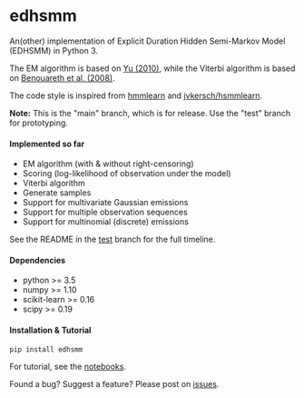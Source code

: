 # edhsmm
An(other) implementation of Explicit Duration Hidden Semi-Markov Model (EDHSMM) in Python 3.

The EM algorithm is based on [Yu (2010)](https://www.sciencedirect.com/science/article/pii/S0004370209001416), while the Viterbi algorithm is based on [Benouareth et al. (2008)](https://link.springer.com/article/10.1155/2008/247354).

The code style is inspired from [hmmlearn](https://github.com/hmmlearn/hmmlearn) and [jvkersch/hsmmlearn](https://github.com/jvkersch/hsmmlearn).

**Note:** This is the "main" branch, which is for release. Use the "test" branch for prototyping.

#### Implemented so far
- EM algorithm (with & without right-censoring)
- Scoring (log-likelihood of observation under the model)
- Viterbi algorithm
- Generate samples
- Support for multivariate Gaussian emissions
- Support for multiple observation sequences
- Support for multinomial (discrete) emissions

See the README in the [test](https://github.com/poypoyan/edhsmm/tree/test) branch for the full timeline.

#### Dependencies
- python >= 3.5
- numpy >= 1.10
- scikit-learn >= 0.16
- scipy >= 0.19

#### Installation & Tutorial
```console
pip install edhsmm
```
For tutorial, see the [notebooks](notebooks).

Found a bug? Suggest a feature? Please post on [issues](https://github.com/poypoyan/edhmm/issues).